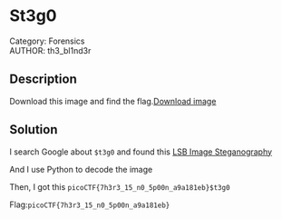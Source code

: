 # St3g0
Category: Forensics </br>
AUTHOR: th3_bl1nd3r

## Description
Download this image and find the flag.[Download image](https://artifacts.picoctf.net/c/423/pico.flag.png)
## Solution
I search Google about `$t3g0` and found this [LSB Image Steganography](https://medium.com/swlh/lsb-image-steganography-using-python-2bbbee2c69a2)</br>

And I use Python to decode the image</br>

Then, I got this
`picoCTF{7h3r3_15_n0_5p00n_a9a181eb}$t3g0`</br>

Flag:`picoCTF{7h3r3_15_n0_5p00n_a9a181eb}`
